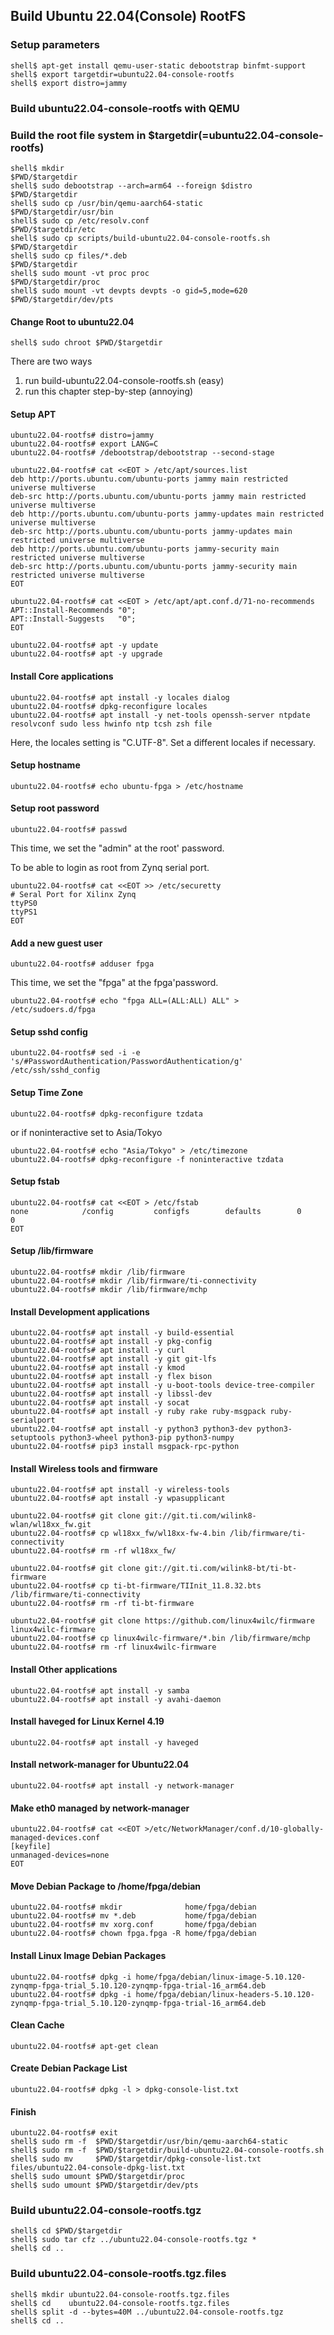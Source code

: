 ## Build Ubuntu 22.04(Console) RootFS

### Setup parameters 

```console
shell$ apt-get install qemu-user-static debootstrap binfmt-support
shell$ export targetdir=ubuntu22.04-console-rootfs
shell$ export distro=jammy
```

### Build ubuntu22.04-console-rootfs with QEMU

### Build the root file system in $targetdir(=ubuntu22.04-console-rootfs)

```console
shell$ mkdir                                               $PWD/$targetdir
shell$ sudo debootstrap --arch=arm64 --foreign $distro     $PWD/$targetdir
shell$ sudo cp /usr/bin/qemu-aarch64-static                $PWD/$targetdir/usr/bin
shell$ sudo cp /etc/resolv.conf                            $PWD/$targetdir/etc
shell$ sudo cp scripts/build-ubuntu22.04-console-rootfs.sh $PWD/$targetdir
shell$ sudo cp files/*.deb                                 $PWD/$targetdir
shell$ sudo mount -vt proc proc                            $PWD/$targetdir/proc
shell$ sudo mount -vt devpts devpts -o gid=5,mode=620      $PWD/$targetdir/dev/pts
````

#### Change Root to ubuntu22.04

```console
shell$ sudo chroot $PWD/$targetdir
```

There are two ways

1. run build-ubuntu22.04-console-rootfs.sh (easy)
2. run this chapter step-by-step (annoying)

#### Setup APT

````console
ubuntu22.04-rootfs# distro=jammy
ubuntu22.04-rootfs# export LANG=C
ubuntu22.04-rootfs# /debootstrap/debootstrap --second-stage
````

```console
ubuntu22.04-rootfs# cat <<EOT > /etc/apt/sources.list
deb http://ports.ubuntu.com/ubuntu-ports jammy main restricted universe multiverse
deb-src http://ports.ubuntu.com/ubuntu-ports jammy main restricted universe multiverse
deb http://ports.ubuntu.com/ubuntu-ports jammy-updates main restricted universe multiverse
deb-src http://ports.ubuntu.com/ubuntu-ports jammy-updates main restricted universe multiverse
deb http://ports.ubuntu.com/ubuntu-ports jammy-security main restricted universe multiverse
deb-src http://ports.ubuntu.com/ubuntu-ports jammy-security main restricted universe multiverse
EOT
```

```console
ubuntu22.04-rootfs# cat <<EOT > /etc/apt/apt.conf.d/71-no-recommends
APT::Install-Recommends "0";
APT::Install-Suggests   "0";
EOT
```

```console
ubuntu22.04-rootfs# apt -y update
ubuntu22.04-rootfs# apt -y upgrade
```

#### Install Core applications

```console
ubuntu22.04-rootfs# apt install -y locales dialog
ubuntu22.04-rootfs# dpkg-reconfigure locales
ubuntu22.04-rootfs# apt install -y net-tools openssh-server ntpdate resolvconf sudo less hwinfo ntp tcsh zsh file
```

Here, the locales setting is "C.UTF-8".
Set a different locales if necessary.

#### Setup hostname

```console
ubuntu22.04-rootfs# echo ubuntu-fpga > /etc/hostname
```

#### Setup root password

```console
ubuntu22.04-rootfs# passwd
```

This time, we set the "admin" at the root' password.

To be able to login as root from Zynq serial port.

```console
ubuntu22.04-rootfs# cat <<EOT >> /etc/securetty
# Seral Port for Xilinx Zynq
ttyPS0
ttyPS1
EOT
```

#### Add a new guest user

```console
ubuntu22.04-rootfs# adduser fpga
```

This time, we set the "fpga" at the fpga'password.

```console
ubuntu22.04-rootfs# echo "fpga ALL=(ALL:ALL) ALL" > /etc/sudoers.d/fpga
```

#### Setup sshd config

```console
ubuntu22.04-rootfs# sed -i -e 's/#PasswordAuthentication/PasswordAuthentication/g' /etc/ssh/sshd_config
```

#### Setup Time Zone

```console
ubuntu22.04-rootfs# dpkg-reconfigure tzdata
```

or if noninteractive set to Asia/Tokyo

```console
ubuntu22.04-rootfs# echo "Asia/Tokyo" > /etc/timezone
ubuntu22.04-rootfs# dpkg-reconfigure -f noninteractive tzdata
```

#### Setup fstab

```console
ubuntu22.04-rootfs# cat <<EOT > /etc/fstab
none            /config         configfs        defaults        0       0
EOT
```

#### Setup /lib/firmware

```console
ubuntu22.04-rootfs# mkdir /lib/firmware
ubuntu22.04-rootfs# mkdir /lib/firmware/ti-connectivity
ubuntu22.04-rootfs# mkdir /lib/firmware/mchp
```

#### Install Development applications

```console
ubuntu22.04-rootfs# apt install -y build-essential
ubuntu22.04-rootfs# apt install -y pkg-config
ubuntu22.04-rootfs# apt install -y curl
ubuntu22.04-rootfs# apt install -y git git-lfs
ubuntu22.04-rootfs# apt install -y kmod
ubuntu22.04-rootfs# apt install -y flex bison
ubuntu22.04-rootfs# apt install -y u-boot-tools device-tree-compiler
ubuntu22.04-rootfs# apt install -y libssl-dev
ubuntu22.04-rootfs# apt install -y socat
ubuntu22.04-rootfs# apt install -y ruby rake ruby-msgpack ruby-serialport
ubuntu22.04-rootfs# apt install -y python3 python3-dev python3-setuptools python3-wheel python3-pip python3-numpy
ubuntu22.04-rootfs# pip3 install msgpack-rpc-python
```

#### Install Wireless tools and firmware

```console
ubuntu22.04-rootfs# apt install -y wireless-tools
ubuntu22.04-rootfs# apt install -y wpasupplicant
```

```console
ubuntu22.04-rootfs# git clone git://git.ti.com/wilink8-wlan/wl18xx_fw.git
ubuntu22.04-rootfs# cp wl18xx_fw/wl18xx-fw-4.bin /lib/firmware/ti-connectivity
ubuntu22.04-rootfs# rm -rf wl18xx_fw/
```

```console
ubuntu22.04-rootfs# git clone git://git.ti.com/wilink8-bt/ti-bt-firmware
ubuntu22.04-rootfs# cp ti-bt-firmware/TIInit_11.8.32.bts /lib/firmware/ti-connectivity
ubuntu22.04-rootfs# rm -rf ti-bt-firmware
```

```console
ubuntu22.04-rootfs# git clone https://github.com/linux4wilc/firmware  linux4wilc-firmware  
ubuntu22.04-rootfs# cp linux4wilc-firmware/*.bin /lib/firmware/mchp
ubuntu22.04-rootfs# rm -rf linux4wilc-firmware  
```

#### Install Other applications

```console
ubuntu22.04-rootfs# apt install -y samba
ubuntu22.04-rootfs# apt install -y avahi-daemon
```

#### Install haveged for Linux Kernel 4.19

```console
ubuntu22.04-rootfs# apt install -y haveged
```

#### Install network-manager for Ubuntu22.04

```console
ubuntu22.04-rootfs# apt install -y network-manager
```

#### Make eth0 managed by network-manager

```console
ubuntu22.04-rootfs# cat <<EOT >/etc/NetworkManager/conf.d/10-globally-managed-devices.conf
[keyfile]
unmanaged-devices=none
EOT
```

#### Move Debian Package to /home/fpga/debian

```console
ubuntu22.04-rootfs# mkdir              home/fpga/debian
ubuntu22.04-rootfs# mv *.deb           home/fpga/debian
ubuntu22.04-rootfs# mv xorg.conf       home/fpga/debian
ubuntu22.04-rootfs# chown fpga.fpga -R home/fpga/debian
```

#### Install Linux Image Debian Packages

```console
ubuntu22.04-rootfs# dpkg -i home/fpga/debian/linux-image-5.10.120-zynqmp-fpga-trial_5.10.120-zynqmp-fpga-trial-16_arm64.deb
ubuntu22.04-rootfs# dpkg -i home/fpga/debian/linux-headers-5.10.120-zynqmp-fpga-trial_5.10.120-zynqmp-fpga-trial-16_arm64.deb
```

#### Clean Cache

```console
ubuntu22.04-rootfs# apt-get clean
```

#### Create Debian Package List

```console
ubuntu22.04-rootfs# dpkg -l > dpkg-console-list.txt
```

#### Finish

```console
ubuntu22.04-rootfs# exit
shell$ sudo rm -f  $PWD/$targetdir/usr/bin/qemu-aarch64-static
shell$ sudo rm -f  $PWD/$targetdir/build-ubuntu22.04-console-rootfs.sh
shell$ sudo mv     $PWD/$targetdir/dpkg-console-list.txt files/ubuntu22.04-console-dpkg-list.txt
shell$ sudo umount $PWD/$targetdir/proc
shell$ sudo umount $PWD/$targetdir/dev/pts
```

### Build ubuntu22.04-console-rootfs.tgz

```console
shell$ cd $PWD/$targetdir
shell$ sudo tar cfz ../ubuntu22.04-console-rootfs.tgz *
shell$ cd ..
```

### Build ubuntu22.04-console-rootfs.tgz.files

```console
shell$ mkdir ubuntu22.04-console-rootfs.tgz.files
shell$ cd    ubuntu22.04-console-rootfs.tgz.files
shell$ split -d --bytes=40M ../ubuntu22.04-console-rootfs.tgz
shell$ cd ..
```